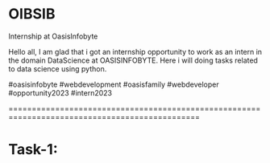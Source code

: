 # OIBSIB
 Internship at OasisInfobyte

Hello all,
    I am glad that i got an internship opportunity to work as an intern in the domain DataScience at OASISINFOBYTE.
Here i will doing tasks related to data science using python.

#oasisinfobyte #webdevelopment #oasisfamily #webdeveloper #opportunity2023 #intern2023

===============================================================================================

# Task-1: 

